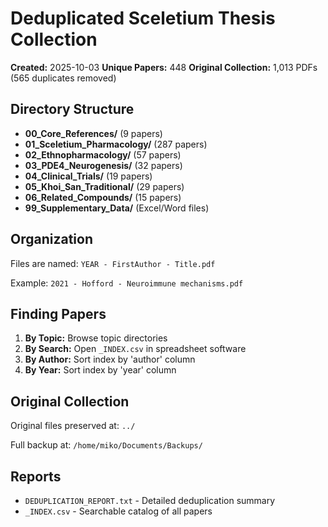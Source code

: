 # Deduplicated Sceletium Thesis Collection

**Created:** 2025-10-03
**Unique Papers:** 448
**Original Collection:** 1,013 PDFs (565 duplicates removed)

## Directory Structure

- **00_Core_References/** (9 papers)
- **01_Sceletium_Pharmacology/** (287 papers)
- **02_Ethnopharmacology/** (57 papers)
- **03_PDE4_Neurogenesis/** (32 papers)
- **04_Clinical_Trials/** (19 papers)
- **05_Khoi_San_Traditional/** (29 papers)
- **06_Related_Compounds/** (15 papers)
- **99_Supplementary_Data/** (Excel/Word files)

## Organization

Files are named: `YEAR - FirstAuthor - Title.pdf`

Example: `2021 - Hofford - Neuroimmune mechanisms.pdf`

## Finding Papers

1. **By Topic:** Browse topic directories
2. **By Search:** Open `_INDEX.csv` in spreadsheet software
3. **By Author:** Sort index by 'author' column
4. **By Year:** Sort index by 'year' column

## Original Collection

Original files preserved at: `../`

Full backup at: `/home/miko/Documents/Backups/`

## Reports

- `DEDUPLICATION_REPORT.txt` - Detailed deduplication summary
- `_INDEX.csv` - Searchable catalog of all papers

